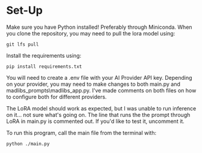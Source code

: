 # Set-Up
Make sure you have Python installed! Preferably through Miniconda.
When you clone the repository, you may need to pull the lora model using:

```git lfs pull```

Install the requirements using:

```pip install requirements.txt```

You will need to create a .env file with your AI Provider API key. Depending on your provider, you may need to make changes to both main.py and madlibs_prompts\madlibs_app.py. I've made comments on both files on how to configure both for different providers.

The LoRA model should work as expected, but I was unable to run inference on it... not sure what's going on. The line that runs the the prompt through LoRA in main.py is commented out. If you'd like to test it, uncomment it.

To run this program, call the main file from the terminal with:

```python ./main.py```
